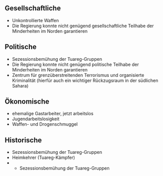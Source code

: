 ## Gesellschaftliche

+ Unkontrollierte Waffen
+ Die Regierung konnte nicht genügend gesellschaftliche Teilhabe der Minderheiten im Norden garantieren


## Politische

+ Sezessionsbemühung der Tuareg-Gruppen
+ Die Regierung konnte nicht genügend politische Teilhabe der Minderheiten im Norden garantieren
+ Zentrum für grenzüberstreitenden Terrorismus und organisierte Kriminalität (hierfür auch ein wichtiger Rückzugsraum in der südlichen Sahara)

## Ökonomische

+ ehemalige Gastarbeiter, jetzt arbeitslos
+ Jugendarbeitslosigkeit
+ Waffen- und Drogenschmuggel

## Historische

+ Sezessionsbemühung der Tuareg-Gruppen
+ Heimkehrer (Tuareg-Kämpfer)
+ + Sezessionsbemühung der Tuareg-Gruppen